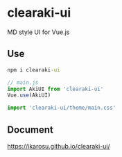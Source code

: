 # clearaki-ui
MD style UI for Vue.js

## Use
```cmd
npm i clearaki-ui
```

```javascript
// main.js
import AkiUI from 'clearaki-ui'
Vue.use(AkiUI)

import 'clearaki-ui/theme/main.css'
```

## Document
https://ikarosu.github.io/clearaki-ui/
